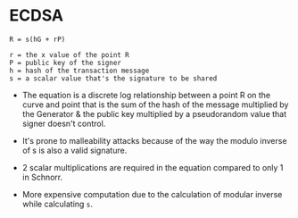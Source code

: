 # ECDSA

```
R = s(hG + rP)

r = the x value of the point R
P = public key of the signer
h = hash of the transaction message
s = a scalar value that's the signature to be shared
```

* The equation is a discrete log relationship between a point R on the curve
and point that is the sum of the hash of the message multiplied by the Generator
 & the public key multiplied by a pseudorandom value that signer doesn't control.

* It's prone to malleability attacks because of the way the modulo inverse of s
is also a valid signature.

* 2 scalar multiplications are required in the equation compared to only 1 in
 Schnorr.

* More expensive computation due to the calculation of modular inverse while
 calculating `s`.
